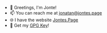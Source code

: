 - 👋 Greetings, I'm Jonte!
- 📫 You can reach me at jonatan@jontes.page
- 🌐 I have the website [Jontes.Page](https://jontes.page)
- 🔑 Get my [GPG Key](https://jontes.page/gpg)!

